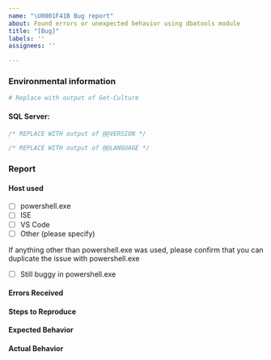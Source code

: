 ```yaml
---
name: "\U0001F41B Bug report"
about: Found errors or unexpected behavior using dbatools module
title: "[Bug]"
labels: ''
assignees: ''

---
```


<!--
🚨🚨🚨🚨🚨🚨🚨🚨🚨🚨
The core team may close bug reports that do not follow our provided template.

The information we ask for helps to better troubleshoot the report. We release frequently and often, this information helps to resolve the issue more efficiently.
-->

<!--
dbatools 1.0 has been released as of June 20, 2019
Please ensure you are on this version before submitting an issue
-->

### Environmental information

<!--
Run below command, paste results below:
& {"``````";"#### PowerShell version:`n$($PSVersionTable | Out-String)"; "`n#### dbatools Module version:`n$(gmo dbatools -List | select name, path, version | fl -force | Out-String)";"``````"} | clip
-->

<!-- Only if using non-English versions of Windows -->
<!-- Paste output of `Get-Culture` -->
```powershell
# Replace with output of Get-Culture
```


#### SQL Server: 
<!-- Paste output of `SELECT @@VERSION` -->
```sql
/* REPLACE WITH output of @@VERSION */
```

<!-- Only if using non-English Database Engine -->
<!-- Paste output of `SELECT @@LANGUAGE` -->
```sql
/* REPLACE WITH output of @@LANGUAGE */
```

### Report

<!--
Things to consider:
- Errors received are not related to permissions?
- Have you tried the same command using powershell.exe instead of a hosted powershell instance like ISE or VS Code?
- If this refers to Copy-DbaDatabase can you replace the problem with Backup-DbaDatabase and Restore-DbaDatabase?
- Copy-DbaDatabase will not work in every environment and every situation. Instead, we try to ensure Backup & Restore work in your environment.
--> 


#### Host used

- [ ] powershell.exe
- [ ] ISE
- [ ] VS Code
- [ ] Other (please specify)

If anything other than powershell.exe was used, please confirm that you can duplicate the issue with powershell.exe

- [ ] Still buggy in powershell.exe

#### Errors Received

<!-- 
Run this command and paste below:
& {"``````";$error[0] | select *;"``````"} | clip
-->

#### Steps to Reproduce

<!--
If you have confirmed this issue can be reproduced, please provide the exact steps (T-SQL, PowerShell, ext)
-->

#### Expected Behavior

<!--
What did you expect to happen?
-->

#### Actual Behavior

<!--
What happened?
-->
